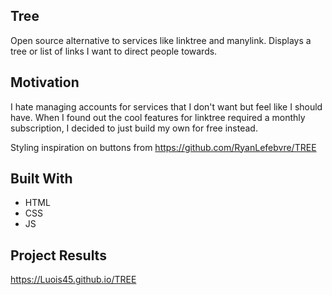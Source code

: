 ## Tree
Open source alternative to services like linktree and manylink. Displays a tree or list of links I want to direct people towards. 

## Motivation
I hate managing accounts for services that I don't want but feel like I should have. When 
I found out the cool features for linktree required a monthly subscription, I decided to 
just build my own for free instead.

Styling inspiration on buttons from https://github.com/RyanLefebvre/TREE

## Built With
- HTML
- CSS
- JS
    
## Project Results
https://Luois45.github.io/TREE